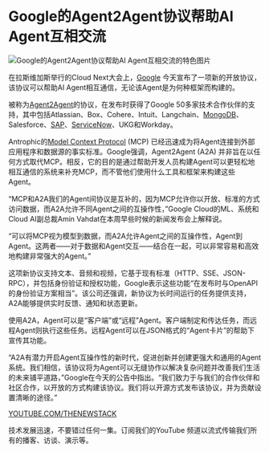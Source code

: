 # Google的Agent2Agent协议帮助AI Agent互相交流

![Google的Agent2Agent协议帮助AI Agent互相交流的特色图片](https://cdn.thenewstack.io/media/2025/04/c90e05a8-img_3909-edit-1024x576.jpg)

在拉斯维加斯举行的Cloud Next大会上，[Google](https://cloud.google.com/?utm_content=inline+mention) 今天宣布了一项新的开放协议，该协议可以帮助AI Agent相互通信，无论该Agent是为何种框架而构建的。

被称为[Agent2Agent](https://github.com/google/A2A)的协议，在发布时获得了Google 50多家技术合作伙伴的支持，其中包括Atlassian、Box、Cohere、Intuit、Langchain、[MongoDB](https://www.mongodb.com/cloud/atlas/?utm_content=inline+mention)、Salesforce、[SAP](https://www.sap.com/index.html?utm_content=inline+mention)、[ServiceNow](https://www.servicenow.com/products/observability.html?utm_content=inline+mention)、UKG和Workday。

Antrophic的[Model Context Protocol](https://thenewstack.io/mcp-the-missing-link-between-ai-agents-and-apis/) (MCP) 已经迅速成为将Agent连接到外部应用程序和数据源的事实标准。Google强调，Agent2Agent (A2A) 并非旨在以任何方式取代MCP。相反，它的目的是通过帮助开发人员构建Agent可以更轻松地相互通信的系统来补充MCP，而不管他们使用什么工具和框架来构建这些Agent。

“MCP和A2A我们的Agent间协议是互补的，因为MCP允许你以开放、标准的方式访问数据，而A2A允许不同Agent之间的互操作性，”Google Cloud的ML、系统和Cloud AI副总裁Amin Vahdat在本周早些时候的新闻发布会上解释说。

“可以将MCP视为模型到数据，而A2A允许Agent之间的互操作性，Agent到Agent。这两者——对于数据和Agent交互——结合在一起，可以非常容易和高效地构建非常强大的Agent。”

这项新协议支持文本、音频和视频，它基于现有标准（HTTP、SSE、JSON-RPC），并包括身份验证和授权功能，Google表示这些功能“在发布时与OpenAPI的身份验证方案相当”。该公司还强调，新协议为长时间运行的任务提供支持，A2A能够提供实时反馈、通知和状态更新。

使用A2A，Agent可以是“客户端”或“远程”Agent。客户端制定和传达任务，而远程Agent则执行这些任务。远程Agent可以在JSON格式的“Agent卡片”的帮助下宣传其功能。

“A2A有潜力开启Agent互操作性的新时代，促进创新并创建更强大和通用的Agent系统。我们相信，该协议将为Agent可以无缝协作以解决复杂问题并改善我们生活的未来铺平道路，”Google在今天的公告中指出。“我们致力于与我们的合作伙伴和社区合作，以开放的方式构建该协议。我们将以开源方式发布该协议，并为贡献设置清晰的途径。”

[YOUTUBE.COM/THENEWSTACK](https://youtube.com/thenewstack?sub_confirmation=1)

技术发展迅速，不要错过任何一集。订阅我们的YouTube
频道以流式传输我们所有的播客、访谈、演示等。